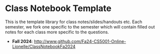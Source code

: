 # Class Notebook Template

This is the template library for class notes/slides/handouts etc. Each semester, we fork one specific to the semester which will contain
filled out notes for each class more specific to the questions.



* **Fall 2024**: http://www.github.com/Fa24-CS5001-Online-Lionelle/ClassNotebookFa2024